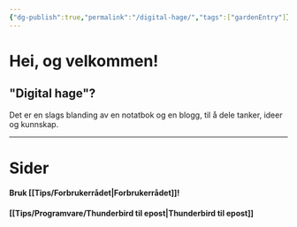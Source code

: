 ```yaml
---
{"dg-publish":true,"permalink":"/digital-hage/","tags":["gardenEntry"]}
---
```


# Hei, og velkommen!
 
## "Digital hage"?
Det er en slags blanding av en notatbok og en blogg, til å dele tanker, ideer og kunnskap.

---
# Sider
#### Bruk [[Tips/Forbrukerrådet\|Forbrukerrådet]]!
#### [[Tips/Programvare/Thunderbird til epost\|Thunderbird til epost]]
